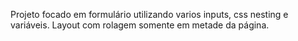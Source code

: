 Projeto focado em formulário utilizando varios inputs, css nesting e variáveis. Layout com rolagem somente em metade da página.
